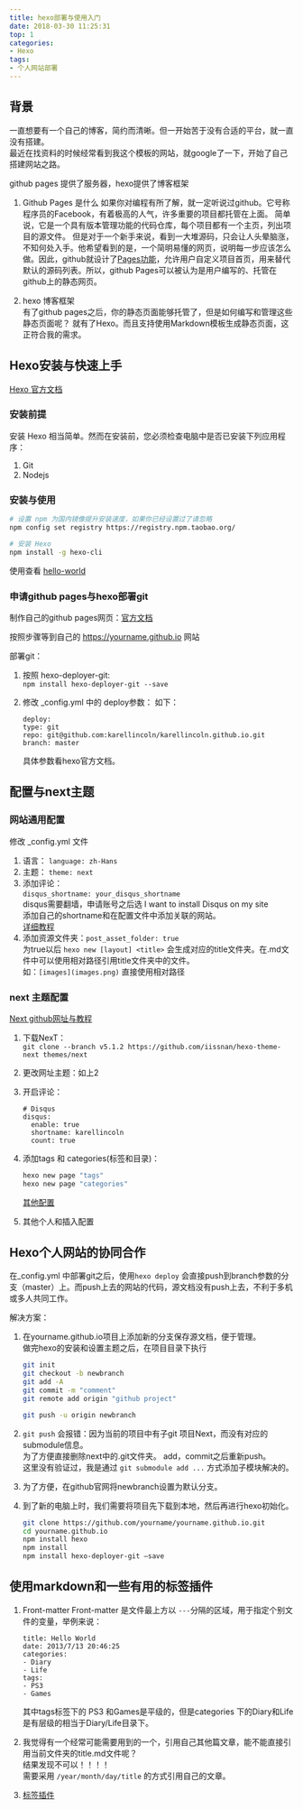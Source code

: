```yaml
---
title: hexo部署与使用入门
date: 2018-03-30 11:25:31
top: 1
categories:
- Hexo
tags:
- 个人网站部署
---
```


## 背景

一直想要有一个自己的博客，简约而清晰。但一开始苦于没有合适的平台，就一直没有搭建。    
最近在找资料的时候经常看到我这个模板的网站，就google了一下，开始了自己搭建网站之路。    

github pages 提供了服务器，hexo提供了博客框架
1. Github Pages 是什么
    如果你对编程有所了解，就一定听说过github。它号称程序员的Facebook，有着极高的人气，许多重要的项目都托管在上面。
    简单说，它是一个具有版本管理功能的代码仓库，每个项目都有一个主页，列出项目的源文件。
    但是对于一个新手来说，看到一大堆源码，只会让人头晕脑涨，不知何处入手。他希望看到的是，一个简明易懂的网页，说明每一步应该怎么做。因此，github就设计了[Pages功能](https://pages.github.com/)，允许用户自定义项目首页，用来替代默认的源码列表。所以，github Pages可以被认为是用户编写的、托管在github上的静态网页。

2. hexo 博客框架   
    有了github pages之后，你的静态页面能够托管了，但是如何编写和管理这些静态页面呢？
    就有了Hexo。而且支持使用Markdown模板生成静态页面，这正符合我的需求。

## Hexo安装与快速上手

[Hexo 官方文档](https://hexo.io/zh-cn/docs/index.html)

### 安装前提

安装 Hexo 相当简单。然而在安装前，您必须检查电脑中是否已安装下列应用程序：   
1. Git
2. Nodejs

### 安装与使用

``` bash
# 设置 npm 为国内镜像提升安装速度，如果你已经设置过了请忽略
npm config set registry https://registry.npm.taobao.org/

# 安装 Hexo
npm install -g hexo-cli

```

使用查看 [hello-world](/2018/03/30/hello-world)

### 申请github pages与hexo部署git

制作自己的github pages网页：[官方文档](https://pages.github.com/)

按照步骤等到自己的 https://yourname.github.io 网站

部署git：   
1. 按照 hexo-deployer-git:   
    `npm install hexo-deployer-git --save`
2. 修改 \_config.yml 中的 deploy参数：
    如下：
    ```
    deploy:
    type: git 
    repo: git@github.com:karellincoln/karellincoln.github.io.git
    branch: master
    ```

    具体参数看hexo官方文档。


## 配置与next主题

### 网站通用配置 

修改 \_config.yml 文件
1. 语言： `language: zh-Hans`
2. 主题： `theme: next`
3. 添加评论：   
    `disqus_shortname: your_disqus_shortname`   
    disqus需要翻墙，申请账号之后选 I want to install Disqus on my site    
    添加自己的shortname和在配置文件中添加关联的网站。    
    [详细教程](https://www.jianshu.com/p/c4f65ebe23ad)   
4. 添加资源文件夹：`post_asset_folder: true`   
    为true以后 `hexo new [layout] <title>` 会生成对应的title文件夹。在.md文件中可以使用相对路径引用title文件夹中的文件。   
    如：`[images](images.png)` 直接使用相对路径

### next 主题配置

[Next github网址与教程](https://github.com/iissnan/hexo-theme-next)

1. 下载NexT：   
    `git clone --branch v5.1.2 https://github.com/iissnan/hexo-theme-next themes/next`

2. 更改网址主题：如上2
3. 开启评论：
    ```
    # Disqus
    disqus:
      enable: true
      shortname: karellincoln
      count: true
    ```

4. 添加tags 和 categories(标签和目录)：   
    ``` bash
    hexo new page "tags"
    hexo new page "categories"
    ```

    [其他配置](https://github.com/iissnan/hexo-theme-next#tags-page)

5. 其他个人和插入配置


## Hexo个人网站的协同合作

在\_config.yml 中部署git之后，使用`hexo deploy` 会直接push到branch参数的分支（master）上。而push上去的网站的代码，源文档没有push上去，不利于多机或多人共同工作。

解决方案：   
1. 在yourname.github.io项目上添加新的分支保存源文档，便于管理。   
    做完hexo的安装和设置主题之后，在项目目录下执行    
    ``` bash
    git init
    git checkout -b newbranch
    git add -A 
    git commit -m "comment"
    git remote add origin "github project"

    git push -u origin newbranch
    ```



2. `git push` 会报错：因为当前的项目中有子git 项目Next，而没有对应的submodule信息。   
    为了方便直接删除next中的.git文件夹。
    add，commit之后重新push。    
    这里没有验证过，我是通过 `git submodule add ...` 方式添加子模块解决的。

3. 为了方便，在github官网将newbranch设置为默认分支。

4. 到了新的电脑上时，我们需要将项目先下载到本地，然后再进行hexo初始化。   
    ``` bash
    git clone https://github.com/yourname/yourname.github.io.git
    cd yourname.github.io
    npm install hexo
    npm install
    npm install hexo-deployer-git –save
    ```

## 使用markdown和一些有用的标签插件

1. Front-matter
Front-matter 是文件最上方以 `---`分隔的区域，用于指定个别文件的变量，举例来说：   
    ```
    title: Hello World
    date: 2013/7/13 20:46:25
    categories:
    - Diary
    - Life
    tags:
    - PS3
    - Games
    ```

    其中tags标签下的 PS3 和Games是平级的，但是categories 下的Diary和Life是有层级的相当于Diary/Life目录下。

1. 我觉得有一个经常可能需要用到的一个，引用自己其他篇文章，能不能直接引用当前文件夹的title.md文件呢？    
    结果发现不可以！！！！    
    需要采用 `/year/month/day/title` 的方式引用自己的文章。     

2. [标签插件](https://hexo.io/zh-cn/docs/tag-plugins.html)   

